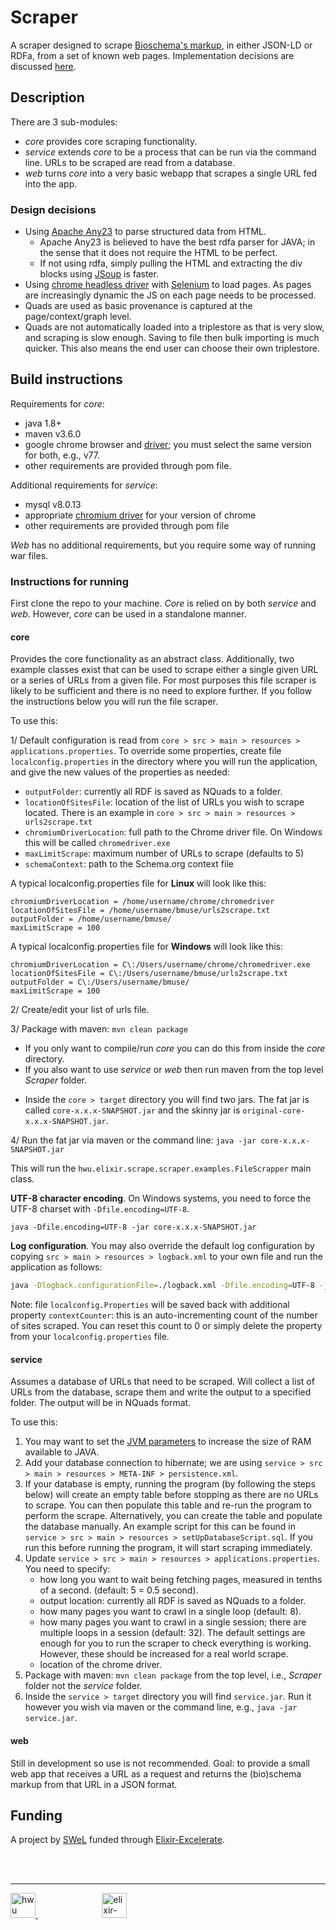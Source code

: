 # Scraper

A scraper designed to scrape [Bioschema's markup](https://www.bioschemas.org), in either JSON-LD or RDFa, from a set of known web pages.
Implementation decisions are discussed [here](https://github.com/HW-SWeL/Scraper/wiki/Decisions).

## Description

There are 3 sub-modules:
* *core* provides core scraping functionality.
* *service* extends *core* to be a process that can be run via the command line. URLs to be scraped are read from a database.
* *web* turns *core* into a very basic webapp that scrapes a single URL fed into the app.

### Design decisions

* Using [Apache Any23](https://any23.apache.org/) to parse structured data from HTML.
    * Apache Any23 is believed to have the best rdfa parser for JAVA; in the sense that it does not require the HTML to be perfect.
    * If not using rdfa, simply pulling the HTML and extracting the div blocks using [JSoup](https://jsoup.org/) is faster.
* Using [chrome headless driver](https://chromedriver.chromium.org/) with [Selenium](https://www.seleniumhq.org/) to load pages. As pages are increasingly dynamic the JS on each page needs to be processed.
* Quads are used as basic provenance is captured at the page/context/graph level.
* Quads are not automatically loaded into a triplestore as that is very slow, and scraping is slow enough. Saving to file then bulk importing is much quicker. This also means the end user can choose their own triplestore.


## Build instructions

Requirements for *core*:
* java 1.8+
* maven v3.6.0
* google chrome browser and [driver](https://chromedriver.chromium.org/); you must select the same version for both, e.g., v77.
* other requirements are provided through pom file.

Additional requirements for *service*:
* mysql v8.0.13
* appropriate [chromium driver](https://chromedriver.chromium.org/) for your version of chrome 
* other requirements are provided through pom file

*Web* has no additional requirements, but you require some way of running war files.


### Instructions for running

First clone the repo to your machine. *Core* is relied on by both *service* and *web*. However, *core* can be used in a standalone manner.

#### core

Provides the core functionality as an abstract class. Additionally, two example classes exist that can be used to scrape either a single given URL or a series of URLs from a given file. For most purposes this file scraper is likely to be sufficient and there is no need to explore further. If you follow the instructions below you will run the file scraper.

To use this:

1/ Default configuration is read from `core > src > main > resources > applications.properties`. To override some properties, create file `localconfig.properties` in the directory where you will run the application, and give the new values of the properties as needed:
* `outputFolder`: currently all RDF is saved as NQuads to a folder.
* `locationOfSitesFile`: location of the list of URLs you wish to scrape located. There is an example in `core > src > main > resources > urls2scrape.txt`
* `chromiumDriverLocation`: full path to the Chrome driver file. On Windows this will be called `chromedriver.exe`
* `maxLimitScrape`: maximum number of URLs to scrape (defaults to 5)
* `schemaContext`: path to the Schema.org context file

A typical localconfig.properties file for **Linux** will look like this:

```
chromiumDriverLocation = /home/username/chrome/chromedriver
locationOfSitesFile = /home/username/bmuse/urls2scrape.txt
outputFolder = /home/username/bmuse/
maxLimitScrape = 100
```

A typical localconfig.properties file for **Windows** will look like this:

```
chromiumDriverLocation = C\:/Users/username/chrome/chromedriver.exe
locationOfSitesFile = C\:/Users/username/bmuse/urls2scrape.txt
outputFolder = C\:/Users/username/bmuse/
maxLimitScrape = 100
```
    
2/ Create/edit your list of urls file.

3/ Package with maven: `mvn clean package` 
   * If you only want to compile/run *core* you can do this from inside the *core* directory.
   * If you also want to use *service* or *web* then run maven from the top level *Scraper* folder.
- Inside the `core > target` directory you will find two jars. The fat jar is called `core-x.x.x-SNAPSHOT.jar` and the skinny jar is `original-core-x.x.x-SNAPSHOT.jar`. 

4/ Run the fat jar via maven or the command line: `java -jar core-x.x.x-SNAPSHOT.jar`

This will run the `hwu.elixir.scrape.scraper.examples.FileScrapper` main class.

**UTF-8 character encoding**. On Windows systems, you need to force the UTF-8 charset with `-Dfile.encoding=UTF-8`.

```shell
java -Dfile.encoding=UTF-8 -jar core-x.x.x-SNAPSHOT.jar
```

**Log configuration**. You may also override the default log configuration by copying `src > main > resources > logback.xml` to your own file and run the application as follows:

```bash
java -Dlogback.configurationFile=./logback.xml -Dfile.encoding=UTF-8 -jar core-x.x.x-SNAPSHOT.jar
```

Note: file `localconfig.Properties` will be saved back with additional property `contextCounter`: this is an auto-incrementing count of the number of sites scraped. You can reset this count to 0 or simply delete the property from your `localconfig.properties` file.



#### service

Assumes a database of URLs that need to be scraped. Will collect a list of URLs from the database, scrape them and write the output to a specified folder. The output will be in NQuads format.

To use this:
1. You may want to set the [JVM parameters](https://stackoverflow.com/questions/14763079/what-are-the-xms-and-xmx-parameters-when-starting-jvm) to increase the size of RAM available to JAVA.
2. Add your database connection to hibernate; we are using `service > src > main > resources > META-INF > persistence.xml`.
3. If your database is empty, running the program (by following the steps below) will create an empty table before stopping as there are no URLs to scrape. You can then populate this table and re-run the program to perform the scrape. Alternatively, you can create the table and populate the database manually. An example script for this can be found in `service > src > main > resources > setUpDatabaseScript.sql`. If you run this before running the program, it will start scraping immediately.
4. Update `service > src > main > resources > applications.properties`. You need to specify:
    * how long you want to wait being fetching pages, measured in tenths of a second. (default: 5 = 0.5 second).
    * output location: currently all RDF is saved as NQuads to a folder. 
    * how many pages you want to crawl in a single loop (default: 8).
    * how many pages you want to crawl in a single session; there are multiple loops in a session (default: 32). The default settings are enough for you to run the scraper to check everything is working. However, these should be increased for a real world scrape.
    * location of the chrome driver.
5. Package with maven: `mvn clean package` from the top level, i.e., *Scraper* folder not the *service* folder.
6. Inside the `service > target` directory you will find `service.jar`. Run it however you wish via maven or the command line, e.g., `java -jar service.jar`.

#### web

Still in development so use is not recommended.
Goal: to provide a small web app that receives a URL as a request and returns the (bio)schema markup from that URL in a JSON format.


## Funding

A project by [SWeL](http://www.macs.hw.ac.uk/SWeL/) funded through [Elixir-Excelerate](https://elixir-europe.org/about-us/how-funded/eu-projects/excelerate). 

<br />
<br />

***

<a href="https://www.hw.ac.uk"><img src="https://www.hw.ac.uk/dist/assets/images/logo@2x.webp" alt="hwu logo" height="40" /> </a> <span>&nbsp;&nbsp;&nbsp;&nbsp;&nbsp;&nbsp;&nbsp;&nbsp;&nbsp;&nbsp;&nbsp;&nbsp;&nbsp;&nbsp;&nbsp;&nbsp;&nbsp;&nbsp;&nbsp;&nbsp;&nbsp;&nbsp;&nbsp;&nbsp;&nbsp;</span> <a href="https://elixir-europe.org/about-us/how-funded/eu-projects/excelerate"><img src="https://www.elixir-europe.org/sites/default/files/images/excelerate_whitebackground.png" alt="elixir-excelerate logo" height="40"/></a>

